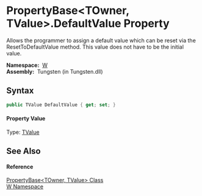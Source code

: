 PropertyBase&lt;TOwner, TValue>.DefaultValue Property
=====================================================
  
Allows the programmer to assign a default value which can be reset via the ResetToDefaultValue method. This value does not have to be the initial value.


  **Namespace:**  [W][1]  
  **Assembly:**  Tungsten (in Tungsten.dll)

Syntax
------

```csharp
public TValue DefaultValue { get; set; }
```

#### Property Value
Type: [TValue][2]

See Also
--------

#### Reference
[PropertyBase&lt;TOwner, TValue> Class][2]  
[W Namespace][1]  

[1]: ../README.md
[2]: README.md
